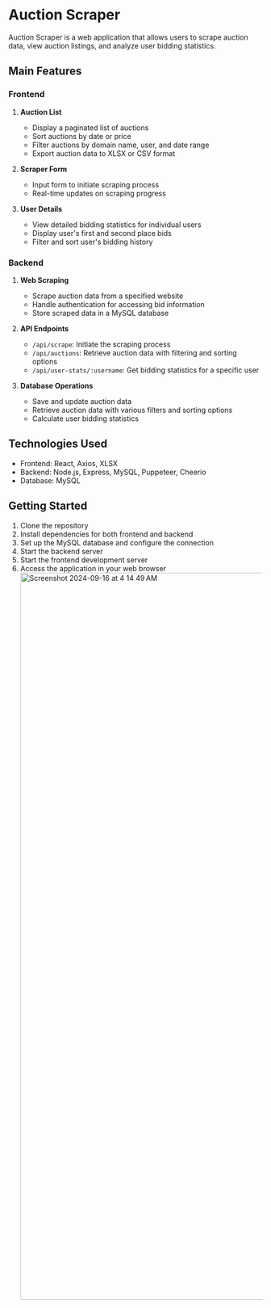 # Auction Scraper

Auction Scraper is a web application that allows users to scrape auction data, view auction listings, and analyze user bidding statistics.

## Main Features

### Frontend

1. **Auction List**
   - Display a paginated list of auctions
   - Sort auctions by date or price
   - Filter auctions by domain name, user, and date range
   - Export auction data to XLSX or CSV format

2. **Scraper Form**
   - Input form to initiate scraping process
   - Real-time updates on scraping progress

3. **User Details**
   - View detailed bidding statistics for individual users
   - Display user's first and second place bids
   - Filter and sort user's bidding history

### Backend

1. **Web Scraping**
   - Scrape auction data from a specified website
   - Handle authentication for accessing bid information
   - Store scraped data in a MySQL database

2. **API Endpoints**
   - `/api/scrape`: Initiate the scraping process
   - `/api/auctions`: Retrieve auction data with filtering and sorting options
   - `/api/user-stats/:username`: Get bidding statistics for a specific user

3. **Database Operations**
   - Save and update auction data
   - Retrieve auction data with various filters and sorting options
   - Calculate user bidding statistics

## Technologies Used

- Frontend: React, Axios, XLSX
- Backend: Node.js, Express, MySQL, Puppeteer, Cheerio
- Database: MySQL

## Getting Started

1. Clone the repository
2. Install dependencies for both frontend and backend
3. Set up the MySQL database and configure the connection
4. Start the backend server
5. Start the frontend development server
6. Access the application in your web browser<img width="1440" alt="Screenshot 2024-09-16 at 4 14 49 AM" src="https://github.com/user-attachments/assets/ddefad95-8870-4533-a707-e0085afab2db">
